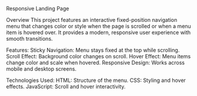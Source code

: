 Responsive Landing Page

Overview
This project features an interactive fixed-position navigation menu that changes color or style when the page is scrolled or when a menu item is hovered over. It provides a modern, responsive user experience with smooth transitions.

Features:
Sticky Navigation: Menu stays fixed at the top while scrolling.
Scroll Effect: Background color changes on scroll.
Hover Effect: Menu items change color and scale when hovered.
Responsive Design: Works across mobile and desktop screens.

Technologies Used:
HTML: Structure of the menu.
CSS: Styling and hover effects.
JavaScript: Scroll and hover interactivity.
